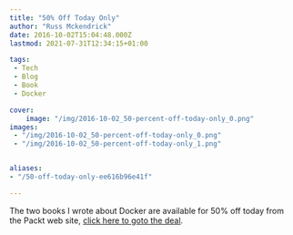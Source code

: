 ```yaml
---
title: "50% Off Today Only"
author: "Russ Mckendrick"
date: 2016-10-02T15:04:48.000Z
lastmod: 2021-07-31T12:34:15+01:00

tags:
 - Tech
 - Blog
 - Book
 - Docker

cover:
    image: "/img/2016-10-02_50-percent-off-today-only_0.png" 
images:
 - "/img/2016-10-02_50-percent-off-today-only_0.png"
 - "/img/2016-10-02_50-percent-off-today-only_1.png"


aliases:
- "/50-off-today-only-ee616b96e41f"

---
```


The two books I wrote about Docker are available for 50% off today from the Packt web site, [click here to goto the deal](http://us11.campaign-archive2.com/?u=693897ba2220b83ddb807103a&id=1a7e0389f3&e=fe61c34069).


